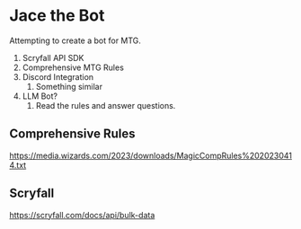 # Jace the Bot 

Attempting to create a bot for MTG. 

1. Scryfall API SDK 
2. Comprehensive MTG Rules 
3. Discord Integration 
    1. Something similar 
4. LLM Bot?
    1. Read the rules and answer questions. 

## Comprehensive Rules 

https://media.wizards.com/2023/downloads/MagicCompRules%2020230414.txt

## Scryfall 

https://scryfall.com/docs/api/bulk-data